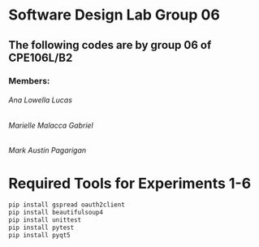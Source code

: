 # Software Design Lab Group 06
## The following codes are by group 06 of CPE106L/B2
### Members:
###### Ana Lowella Lucas
###### Marielle Malacca Gabriel
###### Mark Austin Pagarigan


# Required Tools for Experiments 1-6
```javascript
pip install gspread oauth2client
pip install beautifulsoup4
pip install unittest
pip install pytest
pip install pyqt5
```
